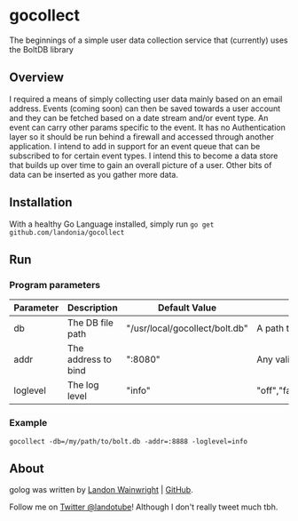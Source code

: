# gocollect

The beginnings of a simple user data collection service that (currently) uses the BoltDB library

## Overview

I required a means of simply collecting user data mainly based on an email address.
Events (coming soon) can then be saved towards a user account and they can be fetched
based on a date stream and/or event type. An event can carry other params specific
to the event. It has no Authentication layer so it should be run behind a firewall
and accessed through another application. I intend to add in support for an event queue
that can be subscribed to for certain event types. I intend this to become a data store
that builds up over time to gain an overall picture of a user. Other bits of data can
be inserted as you gather more data.

## Installation

With a healthy Go Language installed, simply run `go get github.com/landonia/gocollect`

## Run

### Program parameters

| Parameter     | Description         | Default Value                  | Acceptable                                             |
| ------------- | ------------------- | ------------------------------ | ------------------------------------------------------ |
| db            | The DB file path    | "/usr/local/gocollect/bolt.db" | A path to where you want the .db file to exist         |
| addr          | The address to bind | ":8080"                        | Any valid bind address                                 |
| loglevel      | The log level       | "info"                         | "off","fatal","error","warn","info","debug","trace"    |

### Example

`gocollect -db=/my/path/to/bolt.db -addr=:8888 -loglevel=info`

## About

golog was written by [Landon Wainwright](http://www.landotube.com) | [GitHub](https://github.com/landonia).

Follow me on [Twitter @landotube](http://www.twitter.com/landotube)! Although I don't really tweet much tbh.
